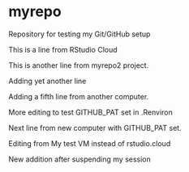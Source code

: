 # myrepo
Repository for testing my Git/GitHub setup

This is a line from RStudio Cloud

This is another line from myrepo2 project.

Adding yet another line

Adding a fifth line from another computer.


More editing to test GITHUB_PAT set in .Renviron

Next line from new computer with GITHUB_PAT set.

Editing from My test VM instead of rstudio.cloud

New addition after suspending my session
